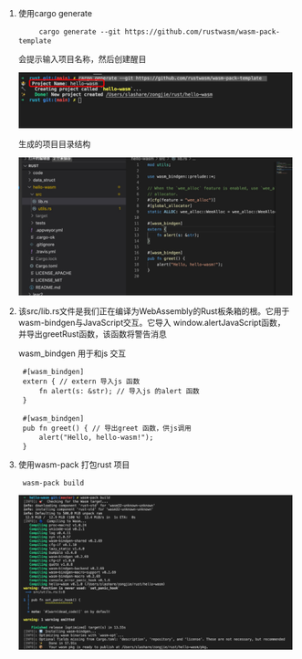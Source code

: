 1. 使用cargo generate

            cargo generate --git https://github.com/rustwasm/wasm-pack-template

    会提示输入项目名称，然后创建醒目

    ![avatar](../assets/hello-wasm.jpg)

    生成的项目目录结构

    ![avatar](../assets/hello-wasm1.jpg)

2. 该src/lib.rs文件是我们正在编译为WebAssembly的Rust板条箱的根。它用于wasm-bindgen与JavaScript交互。它导入 window.alertJavaScript函数，并导出greetRust函数，该函数将警告消息

   wasm_bindgen 用于和js 交互

        #[wasm_bindgen]
        extern { // extern 导入js 函数
            fn alert(s: &str); // 导入js 的alert 函数
        }

        #[wasm_bindgen]
        pub fn greet() { // 导出greet 函数，供js调用
            alert("Hello, hello-wasm!");
        }

3. 使用wasm-pack 打包rust 项目

        wasm-pack build

   ![avatar](../assets/hello-wasm2.jpg)

